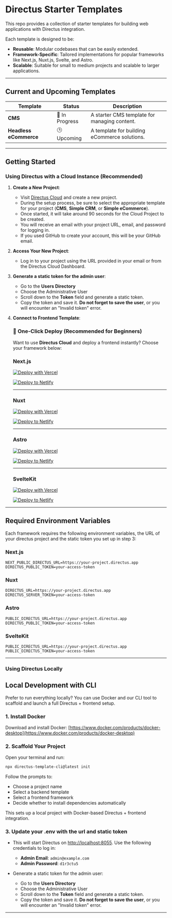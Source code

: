 # Directus Starter Templates

This repo provides a collection of starter templates for building web applications with Directus integration.

Each template is designed to be:

- **Reusable**: Modular codebases that can be easily extended.
- **Framework-Specific**: Tailored implementations for popular frameworks like Next.js, Nuxt.js, Svelte, and Astro.
- **Scalable**: Suitable for small to medium projects and scalable to larger applications.

---

## **Current and Upcoming Templates**

| Template             | Status         | Description                                  |
| -------------------- | -------------- | -------------------------------------------- |
| **CMS**       | 🚧 In Progress | A starter CMS template for managing content. |
| **Headless eCommerce** | 🕒 Upcoming    | A template for building eCommerce solutions. |

---

## **Getting Started**

### **Using Directus with a Cloud Instance (Recommended)**

1. **Create a New Project**:

   - Visit [Directus Cloud](https://directus.io/cloud/) and create a new project.
   - During the setup process, be sure to select the appropriate template for your project (**CMS**, **Simple CRM**, or **Simple eCommerce**).
   - Once started, it will take around 90 seconds for the Cloud Project to be created.
   - You will receive an email with your project URL, email, and password for logging in.
   - If you used GitHub to create your account, this will be your GitHub email.

2. **Access Your New Project**:

   - Log in to your project using the URL provided in your email or from the Directus Cloud Dashboard.

3. **Generate a static token for the admin user**:
   
   - Go to the **Users Directory**
   - Choose the Administrative User
   - Scroll down to the **Token** field and generate a static token.
   - Copy the token and save it. **Do not forget to save the user**, or you will encounter an "Invalid token" error.

4. **Connect to Frontend Template**:

	### 🚀 One-Click Deploy (Recommended for Beginners)

	Want to use **Directus Cloud** and deploy a frontend instantly? Choose your framework below:
	### Next.js

	[![Deploy with Vercel](https://vercel.com/button)](https://vercel.com/new/clone?repository-url=https://github.com/directus-labs/starters/tree/main/cms/nextjs&env=NEXT_PUBLIC_DIRECTUS_URL,DIRECTUS_PUBLIC_TOKEN)

	[![Deploy to Netlify](https://www.netlify.com/img/deploy/button.svg)](https://app.netlify.com/start/deploy?repository=https://github.com/directus-labs/starters/tree/main/cms/nextjs)

	---

	### Nuxt

	[![Deploy with Vercel](https://vercel.com/button)](https://vercel.com/new/clone?repository-url=https://github.com/directus-labs/starters/tree/main/cms/nuxt&env=DIRECTUS_URL,DIRECTUS_SERVER_TOKEN)

	[![Deploy to Netlify](https://www.netlify.com/img/deploy/button.svg)](https://app.netlify.com/start/deploy?repository=https://github.com/directus-labs/starters/tree/main/cms/nuxt)

	---

	### Astro

	[![Deploy with Vercel](https://vercel.com/button)](https://vercel.com/new/clone?repository-url=https://github.com/directus-labs/starters/tree/main/cms/astro&env=PUBLIC_DIRECTUS_URL,DIRECTUS_PUBLIC_TOKEN)

	[![Deploy to Netlify](https://www.netlify.com/img/deploy/button.svg)](https://app.netlify.com/start/deploy?repository=https://github.com/directus-labs/starters/tree/main/cms/astro)

	---

	### SvelteKit

	[![Deploy with Vercel](https://vercel.com/button)](https://vercel.com/new/clone?repository-url=https://github.com/directus-labs/starters/tree/main/cms/sveltekit&env=PUBLIC_DIRECTUS_URL,PUBLIC_DIRECTUS_TOKEN)

	[![Deploy to Netlify](https://www.netlify.com/img/deploy/button.svg)](https://app.netlify.com/start/deploy?repository=https://github.com/directus-labs/starters/tree/main/cms/sveltekit)

---

## Required Environment Variables

Each framework requires the following environment variables, the URL of your directus project and the static token you set up in step 3:


### Next.js
```
NEXT_PUBLIC_DIRECTUS_URL=https://your-project.directus.app
DIRECTUS_PUBLIC_TOKEN=your-access-token
```

### Nuxt
```
DIRECTUS_URL=https://your-project.directus.app
DIRECTUS_SERVER_TOKEN=your-access-token
```
### Astro
```
PUBLIC_DIRECTUS_URL=https://your-project.directus.app
DIRECTUS_PUBLIC_TOKEN=your-access-token
```

### SvelteKit
```
PUBLIC_DIRECTUS_URL=https://your-project.directus.app
PUBLIC_DIRECTUS_TOKEN=your-access-token
```

---

### **Using Directus Locally**

## Local Development with CLI

Prefer to run everything locally? You can use Docker and our CLI tool to scaffold and launch a full Directus + frontend setup.

### 1. Install Docker

Download and install Docker: [https://www.docker.com/products/docker-desktop](https://www.docker.com/products/docker-desktop)

### 2. Scaffold Your Project

Open your terminal and run:

```bash
npx directus-template-cli@latest init
```

Follow the prompts to:

- Choose a project name
- Select a backend template
- Select a frontend framework
- Decide whether to install dependencies automatically

This sets up a local project with Docker-based Directus + frontend integration.

### 3. Update your .env with the url and static token
   - This will start Directus on [http://localhost:8055](http://localhost:8055). Use the following credentials to log in:
     - **Admin Email**: `admin@example.com`
     - **Admin Password**: `d1r3ctu5`

   - Generate a static token for the admin user:

        - Go to the **Users Directory**
        - Choose the Administrative User
        - Scroll down to the **Token** field and generate a static token.
        - Copy the token and save it. **Do not forget to save the user**, or you will encounter an "Invalid token" error.
---

